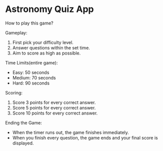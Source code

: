 # Astronomy Quiz App

How to play this game?

Gameplay: 
1) First pick your difficulty level.
2) Answer questions within the set time.
3) Aim to score as high as possible.

Time Limits(entire game):
* Easy: 50 seconds
* Medium: 70 seconds
* Hard: 90 seconds

Scoring: 
1) Score 3 points for every correct answer.
2) Score 5 points for every correct answer.
3) Score 10 points for every correct answer.

Ending the Game: 

* When the timer runs out, the game finishes immediately.
* When you finish every question, the game ends and your final score is displayed.

